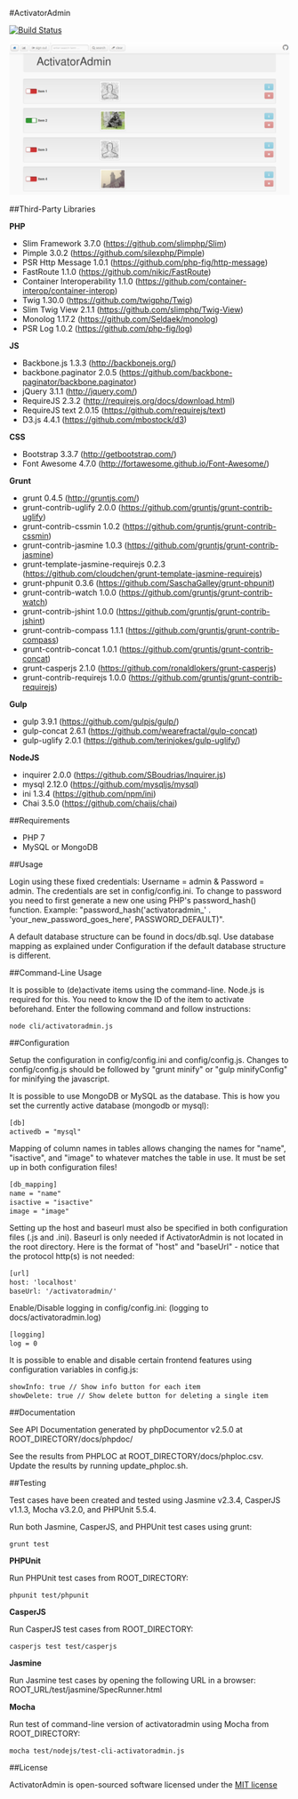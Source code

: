#ActivatorAdmin

[![Build Status](https://secure.travis-ci.org/dan-lyn/activatoradmin.png?branch=master)](http://travis-ci.org/dan-lyn/activatoradmin)

![Screenshot](docs/ActivatorAdmin.png)

##Third-Party Libraries

**PHP**
- Slim Framework 3.7.0 (https://github.com/slimphp/Slim)
- Pimple 3.0.2 (https://github.com/silexphp/Pimple)
- PSR Http Message 1.0.1 (https://github.com/php-fig/http-message)
- FastRoute 1.1.0 (https://github.com/nikic/FastRoute)
- Container Interoperability 1.1.0 (https://github.com/container-interop/container-interop)
- Twig 1.30.0 (https://github.com/twigphp/Twig)
- Slim Twig View 2.1.1 (https://github.com/slimphp/Twig-View)
- Monolog 1.17.2 (https://github.com/Seldaek/monolog)
- PSR Log 1.0.2 (https://github.com/php-fig/log)

**JS**
- Backbone.js 1.3.3 (http://backbonejs.org/)
- backbone.paginator 2.0.5 (https://github.com/backbone-paginator/backbone.paginator)
- jQuery 3.1.1 (http://jquery.com/)
- RequireJS 2.3.2 (http://requirejs.org/docs/download.html)
- RequireJS text 2.0.15 (https://github.com/requirejs/text)
- D3.js 4.4.1 (https://github.com/mbostock/d3)

**CSS**
- Bootstrap 3.3.7 (http://getbootstrap.com/)
- Font Awesome 4.7.0 (http://fortawesome.github.io/Font-Awesome/)

**Grunt**
- grunt 0.4.5 (http://gruntjs.com/)
- grunt-contrib-uglify 2.0.0 (https://github.com/gruntjs/grunt-contrib-uglify)
- grunt-contrib-cssmin 1.0.2 (https://github.com/gruntjs/grunt-contrib-cssmin)
- grunt-contrib-jasmine 1.0.3 (https://github.com/gruntjs/grunt-contrib-jasmine)
- grunt-template-jasmine-requirejs 0.2.3 (https://github.com/cloudchen/grunt-template-jasmine-requirejs)
- grunt-phpunit 0.3.6 (https://github.com/SaschaGalley/grunt-phpunit)
- grunt-contrib-watch 1.0.0 (https://github.com/gruntjs/grunt-contrib-watch)
- grunt-contrib-jshint 1.0.0 (https://github.com/gruntjs/grunt-contrib-jshint)
- grunt-contrib-compass 1.1.1 (https://github.com/gruntjs/grunt-contrib-compass)
- grunt-contrib-concat 1.0.1 (https://github.com/gruntjs/grunt-contrib-concat)
- grunt-casperjs 2.1.0 (https://github.com/ronaldlokers/grunt-casperjs)
- grunt-contrib-requirejs 1.0.0 (https://github.com/gruntjs/grunt-contrib-requirejs)

**Gulp**
- gulp 3.9.1 (https://github.com/gulpjs/gulp/)
- gulp-concat 2.6.1 (https://github.com/wearefractal/gulp-concat)
- gulp-uglify 2.0.1 (https://github.com/terinjokes/gulp-uglify/)

**NodeJS**
- inquirer 2.0.0 (https://github.com/SBoudrias/Inquirer.js)
- mysql 2.12.0 (https://github.com/mysqljs/mysql)
- ini 1.3.4 (https://github.com/npm/ini)
- Chai 3.5.0 (https://github.com/chaijs/chai)

##Requirements
- PHP 7
- MySQL or MongoDB

##Usage

Login using these fixed credentials: Username = admin & Password = admin. The credentials are set in config/config.ini. To change to password you need to first generate a new one using PHP's password_hash() function. Example: "password_hash('activatoradmin_' . 'your_new_password_goes_here', PASSWORD_DEFAULT)".

A default database structure can be found in docs/db.sql. Use database mapping as explained under Configuration if the default database structure is different.

##Command-Line Usage

It is possible to (de)activate items using the command-line. Node.js is required for this. You need to know the ID of the item to activate beforehand. Enter the following command and follow instructions:
```
node cli/activatoradmin.js
```

##Configuration

Setup the configuration in config/config.ini and config/config.js. Changes to config/config.js should be followed by "grunt minify" or "gulp minifyConfig" for minifying the javascript.

It is possible to use MongoDB or MySQL as the database. This is how you set the currently active database (mongodb or mysql):
```
[db]
activedb = "mysql"
```

Mapping of column names in tables allows changing the names for "name", "isactive", and "image" to whatever matches the table in use. It must be set up in both configuration files!
```
[db_mapping]
name = "name"
isactive = "isactive"
image = "image"
```

Setting up the host and baseurl must also be specified in both configuration files (.js and .ini). Baseurl is only needed if ActivatorAdmin is not located in the root directory. Here is the format of "host" and "baseUrl" - notice that the protocol http(s) is not needed:
```
[url]
host: 'localhost'
baseUrl: '/activatoradmin/'
```

Enable/Disable logging in config/config.ini: (logging to docs/activatoradmin.log)
```
[logging]
log = 0
```

It is possible to enable and disable certain frontend features using configuration variables in config.js:
```
showInfo: true // Show info button for each item
showDelete: true // Show delete button for deleting a single item

```

##Documentation

See API Documentation generated by phpDocumentor v2.5.0 at ROOT_DIRECTORY/docs/phpdoc/

See the results from PHPLOC at ROOT_DIRECTORY/docs/phploc.csv. Update the results by running update_phploc.sh.

##Testing

Test cases have been created and tested using Jasmine v2.3.4, CasperJS v1.1.3, Mocha v3.2.0, and PHPUnit 5.5.4.

Run both Jasmine, CasperJS, and PHPUnit test cases using grunt:
```
grunt test
```

**PHPUnit**

Run PHPUnit test cases from ROOT_DIRECTORY:
```
phpunit test/phpunit
```

**CasperJS**

Run CasperJS test cases from ROOT_DIRECTORY:
```
casperjs test test/casperjs
```

**Jasmine**

Run Jasmine test cases by opening the following URL in a browser: ROOT_URL/test/jasmine/SpecRunner.html

**Mocha**

Run test of command-line version of activatoradmin using Mocha from ROOT_DIRECTORY:
```
mocha test/nodejs/test-cli-activatoradmin.js
```

##License

ActivatorAdmin is open-sourced software licensed under the [MIT license](http://opensource.org/licenses/MIT)
